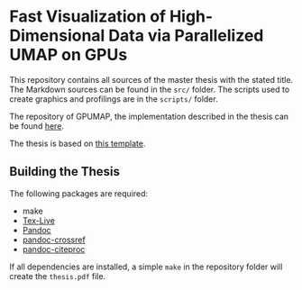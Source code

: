 # Fast Visualization of High-Dimensional Data via Parallelized UMAP on GPUs
This repository contains all sources of the master thesis with the stated title.
The Markdown sources can be found in the `src/` folder.
The scripts used to create graphics and profilings are in the `scripts/` folder.

The repository of GPUMAP, the implementation described in the thesis can be found
[here](https://github.com/p3732/gpumap).

The thesis is based on [this template](https://github.com/fsphys/thesisvorlage-markdown).

## Building the Thesis
The following packages are required:

* make
* [Tex-Live](https://tug.org/texlive/)
* [Pandoc](https://pandoc.org)
* [pandoc-crossref](https://github.com/lierdakil/pandoc-crossref)
* [pandoc-citeproc](https://github.com/jgm/pandoc-citeproc)

If all dependencies are installed, a simple `make` in the repository folder will
create the `thesis.pdf` file.

